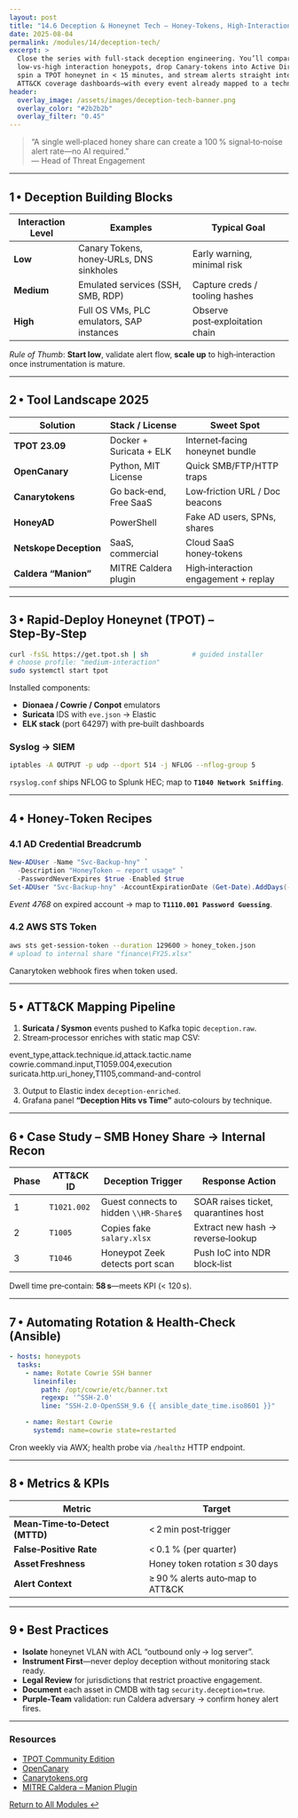 ```yaml
---
layout: post
title: "14.6 Deception & Honeynet Tech – Honey‑Tokens, High‑Interaction Traps & Engagement Platforms"
date: 2025-08-04
permalink: /modules/14/deception-tech/
excerpt: >
  Close the series with full‑stack deception engineering. You’ll compare
  low‑vs‑high interaction honeypots, drop Canary‑tokens into Active Directory,
  spin a TPOT honeynet in < 15 minutes, and stream alerts straight into your
  ATT&CK coverage dashboards—with every event already mapped to a technique.
header:
  overlay_image: /assets/images/deception-tech-banner.png
  overlay_color: "#2b2b2b"
  overlay_filter: "0.45"
---
```


> “A single well‑placed honey share can create a 100 % signal‑to‑noise alert
> rate—no AI required.”  
> — Head of Threat Engagement

---

## 1 • Deception Building Blocks

| Interaction Level | Examples                                   | Typical Goal                    |
|-------------------|---------------------------------------------|---------------------------------|
| **Low**           | Canary Tokens, honey‑URLs, DNS sinkholes    | Early warning, minimal risk     |
| **Medium**        | Emulated services (SSH, SMB, RDP)           | Capture creds / tooling hashes  |
| **High**          | Full OS VMs, PLC emulators, SAP instances   | Observe post‑exploitation chain |

*Rule of Thumb*: **Start low**, validate alert flow, **scale up** to
high‑interaction once instrumentation is mature.

---

## 2 • Tool Landscape 2025

| Solution                | Stack / License        | Sweet Spot                             |
|-------------------------|------------------------|----------------------------------------|
| **TPOT 23.09**          | Docker + Suricata + ELK | Internet‑facing honeynet bundle        |
| **OpenCanary**          | Python, MIT License    | Quick SMB/FTP/HTTP traps               |
| **Canarytokens**        | Go back‑end, Free SaaS | Low‑friction URL / Doc beacons         |
| **HoneyAD**             | PowerShell             | Fake AD users, SPNs, shares            |
| **Netskope Deception**  | SaaS, commercial       | Cloud SaaS honey‑tokens                |
| **Caldera “Manion”**    | MITRE Caldera plugin   | High‑interaction engagement + replay   |

---

## 3 • Rapid‑Deploy Honeynet (TPOT) – Step‑By‑Step

```bash
curl -fsSL https://get.tpot.sh | sh           # guided installer
# choose profile: "medium-interaction"
sudo systemctl start tpot
```

Installed components:

* **Dionaea / Cowrie / Conpot** emulators
* **Suricata** IDS with `eve.json` → Elastic
* **ELK stack** (port 64297) with pre‑built dashboards

### Syslog → SIEM

```bash
iptables -A OUTPUT -p udp --dport 514 -j NFLOG --nflog-group 5
```

`rsyslog.conf` ships NFLOG to Splunk HEC; map to **`T1040 Network Sniffing`**.

---

## 4 • Honey‑Token Recipes

### 4.1 AD Credential Breadcrumb

```powershell
New-ADUser -Name "Svc-Backup-hny" `
  -Description "HoneyToken – report usage" `
  -PasswordNeverExpires $true -Enabled $true
Set-ADUser "Svc-Backup-hny" -AccountExpirationDate (Get-Date).AddDays(-1)
```

*Event 4768* on expired account → map to **`T1110.001 Password Guessing`**.

### 4.2 AWS STS Token

```bash
aws sts get-session-token --duration 129600 > honey_token.json
# upload to internal share "finance\FY25.xlsx"
```

Canarytoken webhook fires when token used.

---

## 5 • ATT\&CK Mapping Pipeline

1. **Suricata / Sysmon** events pushed to Kafka topic `deception.raw`.
2. Stream‑processor enriches with static map CSV:


event_type,attack.technique.id,attack.tactic.name
cowrie.command.input,T1059.004,execution
suricata.http.uri_honey,T1105,command-and-control


3. Output to Elastic index `deception-enriched`.
4. Grafana panel **“Deception Hits vs Time”** auto‑colours by technique.

---

## 6 • Case Study – SMB Honey Share → Internal Recon

| Phase | ATT\&CK ID  | Deception Trigger                      | Response Action                      |
| ----- | ----------- | -------------------------------------- | ------------------------------------ |
| 1     | `T1021.002` | Guest connects to hidden `\\HR‑Share$` | SOAR raises ticket, quarantines host |
| 2     | `T1005`     | Copies fake `salary.xlsx`              | Extract new hash → reverse‑lookup    |
| 3     | `T1046`     | Honeypot Zeek detects port scan        | Push IoC into NDR block‑list         |

Dwell time pre‑contain: **58 s**—meets KPI (< 120 s).

---

## 7 • Automating Rotation & Health‑Check (Ansible)

```yaml
- hosts: honeypots
  tasks:
    - name: Rotate Cowrie SSH banner
      lineinfile:
        path: /opt/cowrie/etc/banner.txt
        regexp: '^SSH-2.0'
        line: "SSH-2.0-OpenSSH_9.6 {{ ansible_date_time.iso8601 }}"

    - name: Restart Cowrie
      systemd: name=cowrie state=restarted
```

Cron weekly via AWX; health probe via `/healthz` HTTP endpoint.

---

## 8 • Metrics & KPIs

| Metric                         | Target                            |
| ------------------------------ | --------------------------------- |
| **Mean‑Time‑to‑Detect (MTTD)** | < 2 min post‑trigger              |
| **False‑Positive Rate**        | < 0.1 % (per quarter)             |
| **Asset Freshness**            | Honey token rotation ≤ 30 days    |
| **Alert Context**              | ≥ 90 % alerts auto‑map to ATT\&CK |

---

## 9 • Best Practices

* **Isolate** honeynet VLAN with ACL “outbound only → log server”.
* **Instrument First**—never deploy deception without monitoring stack ready.
* **Legal Review** for jurisdictions that restrict proactive engagement.
* **Document** each asset in CMDB with tag `security.deception=true`.
* **Purple‑Team** validation: run Caldera adversary → confirm honey alert fires.

---

<div class="post-resources container">
  <h3>Resources</h3>
  <ul>
    <li><a href="https://github.com/telekom-security/tpotce" target="_blank">TPOT Community Edition</a></li>
    <li><a href="https://github.com/thinkst/opencanary" target="_blank">OpenCanary</a></li>
    <li><a href="https://canarytokens.org/" target="_blank">Canarytokens.org</a></li>
    <li><a href="https://github.com/mitre/caldera" target="_blank">MITRE Caldera – Manion Plugin</a></li>
  </ul>
</div>

<a href="{{ site.baseurl }}/modules/" class="next-link">Return to All Modules ↩</a>